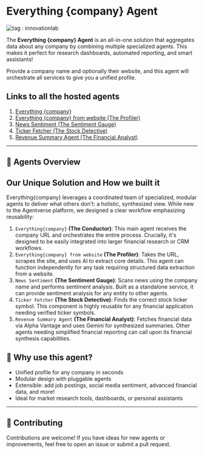 # Everything {company} Agent
![tag : innovationlab](https://img.shields.io/badge/innovationlab-3D8BD3)

The **Everything {company} Agent** is an all-in-one solution that aggregates data about any company by combining multiple specialized agents. This makes it perfect for research dashboards, automated reporting, and smart assistants!

Provide a company name and optionally their website, and this agent will orchestrate all services to give you a unified profile.

## Links to all the hosted agents

1. [Everything {company}](https://agentverse.ai/agents/details/agent1qtav6a80gl7caqadymzgxmuz44ftxfz6gwjh907ljurxy46xzw7tc5qzfxf/editor)
2. [Everything {company} from website (The Profiler)](https://agentverse.ai/agents/details/agent1qtz02l3radupfymrepmcmvjfpwd9c6zrql5u8hfykvqvaxm2wumm7rx0txw/profile)
3. [News Sentiment (The Sentiment Gauge)](https://agentverse.ai/agents/details/agent1qdsxvhmlg9mqlnqvujvs7cxf3x5yhglsqylgdgqfc0r0tfpx8yre6ghhh8s/profile)
4. [Ticker Fetcher (The Stock Detective)](https://agentverse.ai/agents/details/agent1qd7wrm64tupqvtkpwu3ds5awmk30fmwnedr4fm36ty5na97aawjrc0p9mx9/profile)
5. [Revenue Summary Agent (The Financial Analyst)](https://agentverse.ai/agents/details/agent1qwg43f9euf5vdtz5kxkz6mdch32sjgdqjdlx0n4un5lzpmj64ws85gfydhn/profile)


---

## 🧩 Agents Overview

## Our Unique Solution and How we built it
Everything{company} leverages a coordinated team of specialized, modular agents to deliver what others don't: a holistic, synthesized view. While new to the Agentverse platform, we designed a clear workflow emphasizing reusability:

1. ```Everything{company}``` **(The Conductor)**: This main agent receives the company URL and orchestrates the entire process. Crucially, it's designed to be easily integrated into larger financial research or CRM workflows.
2. ```Everything{company} from website``` **(The Profiler)**: Takes the URL, scrapes the site, and uses AI to extract core details. This agent can function independently for any task requiring structured data extraction from a website.
3. ```News Sentiment``` **(The Sentiment Gauge)**: Scans news using the company name and performs sentiment analysis. Built as a standalone service, it can provide sentiment analysis for any entity to other agents.
4. ```Ticker Fetcher``` **(The Stock Detective)**: Finds the correct stock ticker symbol. This component is highly reusable for any financial application needing verified ticker symbols.
5. ```Revenue Summary Agent``` **(The Financial Analyst)**: Fetches financial data via Alpha Vantage and uses Gemini for synthesized summaries. Other agents needing simplified financial reporting can call upon its financial synthesis capabilities.

## 🚀 Why use this agent?

- Unified profile for any company in seconds
- Modular design with pluggable agents
- Extensible: add job postings, social media sentiment, advanced financial data, and more!
- Ideal for market research tools, dashboards, or personal assistants

---


## 🌟 Contributing

Contributions are welcome! If you have ideas for new agents or improvements, feel free to open an issue or submit a pull request.
